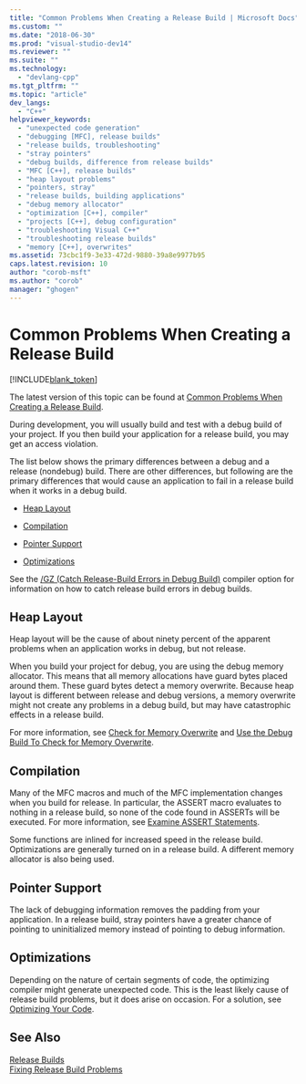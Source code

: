 ```yaml
---
title: "Common Problems When Creating a Release Build | Microsoft Docs"
ms.custom: ""
ms.date: "2018-06-30"
ms.prod: "visual-studio-dev14"
ms.reviewer: ""
ms.suite: ""
ms.technology: 
  - "devlang-cpp"
ms.tgt_pltfrm: ""
ms.topic: "article"
dev_langs: 
  - "C++"
helpviewer_keywords: 
  - "unexpected code generation"
  - "debugging [MFC], release builds"
  - "release builds, troubleshooting"
  - "stray pointers"
  - "debug builds, difference from release builds"
  - "MFC [C++], release builds"
  - "heap layout problems"
  - "pointers, stray"
  - "release builds, building applications"
  - "debug memory allocator"
  - "optimization [C++], compiler"
  - "projects [C++], debug configuration"
  - "troubleshooting Visual C++"
  - "troubleshooting release builds"
  - "memory [C++], overwrites"
ms.assetid: 73cbc1f9-3e33-472d-9880-39a8e9977b95
caps.latest.revision: 10
author: "corob-msft"
ms.author: "corob"
manager: "ghogen"
---
```

# Common Problems When Creating a Release Build
[!INCLUDE[blank_token](../../includes/blank-token.md)]

The latest version of this topic can be found at [Common Problems When Creating a Release Build](https://docs.microsoft.com/cpp/build/reference/common-problems-when-creating-a-release-build).  
  
  
During development, you will usually build and test with a debug build of your project. If you then build your application for a release build, you may get an access violation.  
  
 The list below shows the primary differences between a debug and a release (nondebug) build. There are other differences, but following are the primary differences that would cause an application to fail in a release build when it works in a debug build.  
  
-   [Heap Layout](#_core_heap_layout)  
  
-   [Compilation](#_core_compilation)  
  
-   [Pointer Support](#_core_pointer_support)  
  
-   [Optimizations](#_core_optimizations)  
  
 See the [/GZ (Catch Release-Build Errors in Debug Build)](../../build/reference/gz-enable-stack-frame-run-time-error-checking.md) compiler option for information on how to catch release build errors in debug builds.  
  
##  <a name="_core_heap_layout"></a> Heap Layout  
 Heap layout will be the cause of about ninety percent of the apparent problems when an application works in debug, but not release.  
  
 When you build your project for debug, you are using the debug memory allocator. This means that all memory allocations have guard bytes placed around them. These guard bytes detect a memory overwrite. Because heap layout is different between release and debug versions, a memory overwrite might not create any problems in a debug build, but may have catastrophic effects in a release build.  
  
 For more information, see [Check for Memory Overwrite](../../build/reference/checking-for-memory-overwrites.md) and [Use the Debug Build To Check for Memory Overwrite](../../build/reference/using-the-debug-build-to-check-for-memory-overwrite.md).  
  
##  <a name="_core_compilation"></a> Compilation  
 Many of the MFC macros and much of the MFC implementation changes when you build for release. In particular, the ASSERT macro evaluates to nothing in a release build, so none of the code found in ASSERTs will be executed. For more information, see [Examine ASSERT Statements](../../build/reference/using-verify-instead-of-assert.md).  
  
 Some functions are inlined for increased speed in the release build. Optimizations are generally turned on in a release build. A different memory allocator is also being used.  
  
##  <a name="_core_pointer_support"></a> Pointer Support  
 The lack of debugging information removes the padding from your application. In a release build, stray pointers have a greater chance of pointing to uninitialized memory instead of pointing to debug information.  
  
##  <a name="_core_optimizations"></a> Optimizations  
 Depending on the nature of certain segments of code, the optimizing compiler might generate unexpected code. This is the least likely cause of release build problems, but it does arise on occasion. For a solution, see [Optimizing Your Code](../../build/reference/optimizing-your-code.md).  
  
## See Also  
 [Release Builds](../../build/reference/release-builds.md)   
 [Fixing Release Build Problems](../../build/reference/fixing-release-build-problems.md)


